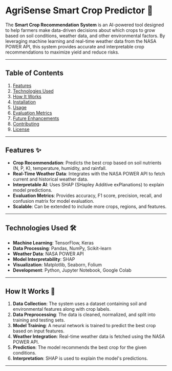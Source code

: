 # AgriSense Smart Crop Predictor 🌱
 <!-- Add a banner image if available -->

The **Smart Crop Recommendation System** is an AI-powered tool designed to help farmers make data-driven decisions about which crops to grow based on soil conditions, weather data, and other environmental factors. By leveraging machine learning and real-time weather data from the NASA POWER API, this system provides accurate and interpretable crop recommendations to maximize yield and reduce risks.

---

## Table of Contents
1. [Features](#features)
2. [Technologies Used](#technologies-used)
3. [How It Works](#how-it-works)
4. [Installation](#installation)
5. [Usage](#usage)
6. [Evaluation Metrics](#evaluation-metrics)
7. [Future Enhancements](#future-enhancements)
8. [Contributing](#contributing)
9. [License](#license)

---

## Features ✨
- **Crop Recommendation**: Predicts the best crop based on soil nutrients (N, P, K), temperature, humidity, and rainfall.
- **Real-Time Weather Data**: Integrates with the NASA POWER API to fetch current and historical weather data.
- **Interpretable AI**: Uses SHAP (SHapley Additive exPlanations) to explain model predictions.
- **Evaluation Metrics**: Provides accuracy, F1 score, precision, recall, and confusion matrix for model evaluation.
- **Scalable**: Can be extended to include more crops, regions, and features.

---

## Technologies Used 🛠️
- **Machine Learning**: TensorFlow, Keras
- **Data Processing**: Pandas, NumPy, Scikit-learn
- **Weather Data**: NASA POWER API
- **Model Interpretability**: SHAP
- **Visualization**: Matplotlib, Seaborn, Folium
- **Development**: Python, Jupyter Notebook, Google Colab

---

## How It Works 🚀
1. **Data Collection**: The system uses a dataset containing soil and environmental features along with crop labels.
2. **Data Preprocessing**: The data is cleaned, normalized, and split into training and testing sets.
3. **Model Training**: A neural network is trained to predict the best crop based on input features.
4. **Weather Integration**: Real-time weather data is fetched using the NASA POWER API.
5. **Prediction**: The model recommends the best crop for the given conditions.
6. **Interpretation**: SHAP is used to explain the model's predictions.

---
